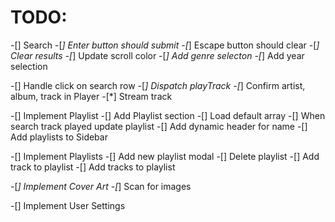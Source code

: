 # TODO:

-[] Search 
  -[*] Enter button should submit
  -[*] Escape button should clear
  -[*] Clear results
  -[*] Update scroll color
  -[*] Add genre selecton
  -[*] Add year selection

-[] Handle click on search row
  -[*] Dispatch playTrack
  -[*] Confirm artist, album, track in Player
  -[*] Stream track

-[] Implement Playlist
  -[] Add Playlist section
  -[] Load default array
  -[] When search track played update playlist
  -[] Add dynamic header for name
  -[] Add playlists to Sidebar
  
-[] Implement Playlists
  -[] Add new playlist modal
  -[] Delete playlist
  -[] Add track to playlist 
  -[] Add tracks to playlist
  
-[*] Implement Cover Art
  -[*] Scan for images
  
-[] Implement User Settings

